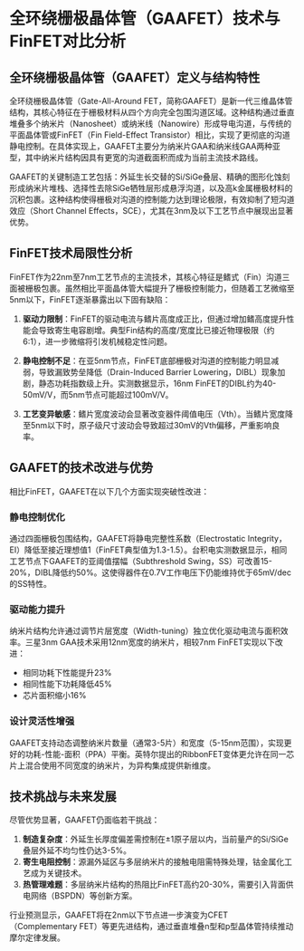 # 全环绕栅极晶体管（GAAFET）技术与FinFET对比分析

## 全环绕栅极晶体管（GAAFET）定义与结构特性

全环绕栅极晶体管（Gate-All-Around FET，简称GAAFET）是新一代三维晶体管结构，其核心特征在于栅极材料从四个方向完全包围沟道区域。这种结构通过垂直堆叠多个纳米片（Nanosheet）或纳米线（Nanowire）形成导电沟道，与传统的平面晶体管或FinFET（Fin Field-Effect Transistor）相比，实现了更彻底的沟道静电控制。在具体实现上，GAAFET主要分为纳米片GAA和纳米线GAA两种亚型，其中纳米片结构因具有更宽的沟道截面积而成为当前主流技术路线。

GAAFET的关键制造工艺包括：外延生长交替的Si/SiGe叠层、精确的图形化蚀刻形成纳米片堆栈、选择性去除SiGe牺牲层形成悬浮沟道，以及高k金属栅极材料的沉积包裹。这种结构使得栅极对沟道的控制能力达到理论极限，有效抑制了短沟道效应（Short Channel Effects，SCE），尤其在3nm及以下工艺节点中展现出显著优势。

## FinFET技术局限性分析

FinFET作为22nm至7nm工艺节点的主流技术，其核心特征是鳍式（Fin）沟道三面被栅极包裹。虽然相比平面晶体管大幅提升了栅极控制能力，但随着工艺微缩至5nm以下，FinFET逐渐暴露出以下固有缺陷：

1. **驱动力限制**：FinFET的驱动电流与鳍片高度成正比，但通过增加鳍高度提升性能会导致寄生电容剧增。典型Fin结构的高度/宽度比已接近物理极限（约6:1），进一步微缩将引发机械稳定性问题。

2. **静电控制不足**：在亚5nm节点，FinFET底部栅极对沟道的控制能力明显减弱，导致漏致势垒降低（Drain-Induced Barrier Lowering，DIBL）现象加剧，静态功耗指数级上升。实测数据显示，16nm FinFET的DIBL约为40-50mV/V，而5nm节点可能超过100mV/V。

3. **工艺变异敏感**：鳍片宽度波动会显著改变器件阈值电压（Vth）。当鳍片宽度降至5nm以下时，原子级尺寸波动会导致超过30mV的Vth偏移，严重影响良率。

## GAAFET的技术改进与优势

相比FinFET，GAAFET在以下几个方面实现突破性改进：

### 静电控制优化
通过四面栅极包围结构，GAAFET将静电完整性系数（Electrostatic Integrity，EI）降低至接近理想值1（FinFET典型值为1.3-1.5）。台积电实测数据显示，相同工艺节点下GAAFET的亚阈值摆幅（Subthreshold Swing，SS）可改善15-20%，DIBL降低约50%。这使得器件在0.7V工作电压下仍能维持优于65mV/dec的SS特性。

### 驱动能力提升
纳米片结构允许通过调节片层宽度（Width-tuning）独立优化驱动电流与面积效率。三星3nm GAA技术采用12nm宽度的纳米片，相较7nm FinFET实现以下改进：
- 相同功耗下性能提升23%
- 相同性能下功耗降低45%
- 芯片面积缩小16%

### 设计灵活性增强
GAAFET支持动态调整纳米片数量（通常3-5片）和宽度（5-15nm范围），实现更好的功耗-性能-面积（PPA）平衡。英特尔提出的RibbonFET变体更允许在同一芯片上混合使用不同宽度的纳米片，为异构集成提供新维度。

## 技术挑战与未来发展

尽管优势显著，GAAFET仍面临若干挑战：
1. **制造复杂度**：外延生长厚度偏差需控制在±1原子层以内，当前量产的Si/SiGe叠层外延不均匀性仍达3-5%。
2. **寄生电阻控制**：源漏外延区与多层纳米片的接触电阻需特殊处理，钴金属化工艺成为关键技术。
3. **热管理难题**：多层纳米片结构的热阻比FinFET高约20-30%，需要引入背面供电网络（BSPDN）等创新方案。

行业预测显示，GAAFET将在2nm以下节点进一步演变为CFET（Complementary FET）等更先进结构，通过垂直堆叠n型和p型晶体管持续推动摩尔定律发展。